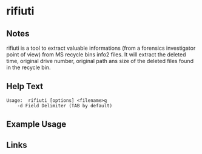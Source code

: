 # rifiuti

Notes
-------
rifiuti is a tool to extract valuable informations (from a forensics investigator point of view) from MS recycle bins info2 files.
It will extract the deleted time, original drive number, original path ans size of the deleted files found in the recycle bin.


Help Text
-------
```
Usage:  rifiuti [options] <filename>q
	-d Field Delimiter (TAB by default)
```

Example Usage
-------

Links
-------

